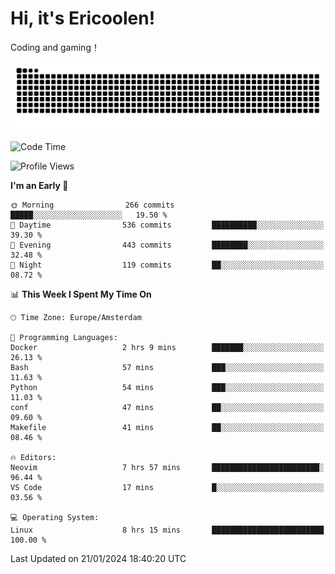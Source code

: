 # Hi, it's Ericoolen!
Coding and gaming！

<picture>
  <source media="(prefers-color-scheme: dark)" srcset="https://raw.githubusercontent.com/Eric-Song-Nop/Eric-Song-Nop/output/github-contribution-grid-snake-dark.svg">
  <source media="(prefers-color-scheme: light)" srcset="https://raw.githubusercontent.com/Eric-Song-Nop/Eric-Song-Nop/output/github-contribution-grid-snake.svg">
  <img alt="github contribution grid snake animation" src="https://raw.githubusercontent.com/Eric-Song-Nop/Eric-Song-Nop/output/github-contribution-grid-snake.svg">
</picture>

<!--START_SECTION:waka-->
![Code Time](http://img.shields.io/badge/Code%20Time-1%2C155%20hrs%2050%20mins-blue)

![Profile Views](http://img.shields.io/badge/Profile%20Views-0-blue)

**I'm an Early 🐤** 

```text
🌞 Morning                266 commits         █████░░░░░░░░░░░░░░░░░░░░   19.50 % 
🌆 Daytime                536 commits         ██████████░░░░░░░░░░░░░░░   39.30 % 
🌃 Evening                443 commits         ████████░░░░░░░░░░░░░░░░░   32.48 % 
🌙 Night                  119 commits         ██░░░░░░░░░░░░░░░░░░░░░░░   08.72 % 
```


📊 **This Week I Spent My Time On** 

```text
🕑︎ Time Zone: Europe/Amsterdam

💬 Programming Languages: 
Docker                   2 hrs 9 mins        ███████░░░░░░░░░░░░░░░░░░   26.13 % 
Bash                     57 mins             ███░░░░░░░░░░░░░░░░░░░░░░   11.63 % 
Python                   54 mins             ███░░░░░░░░░░░░░░░░░░░░░░   11.03 % 
conf                     47 mins             ██░░░░░░░░░░░░░░░░░░░░░░░   09.60 % 
Makefile                 41 mins             ██░░░░░░░░░░░░░░░░░░░░░░░   08.46 % 

🔥 Editors: 
Neovim                   7 hrs 57 mins       ████████████████████████░   96.44 % 
VS Code                  17 mins             █░░░░░░░░░░░░░░░░░░░░░░░░   03.56 % 

💻 Operating System: 
Linux                    8 hrs 15 mins       █████████████████████████   100.00 % 
```


 Last Updated on 21/01/2024 18:40:20 UTC
<!--END_SECTION:waka-->
